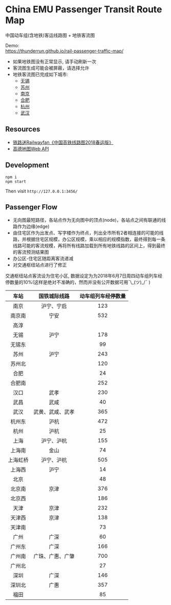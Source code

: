 # China EMU Passenger Transit Route Map 
中国动车组(含地铁)客运线路图 + 地铁客流图

Demo:  
https://thunderrun.github.io/rail-passenger-traffic-map/

- 如果地铁图没有正常显示, 请手动刷新一次
- 客流图生成可能会被屏蔽，请选择允许
- 地铁客流图已完成如下城市:
    - [无锡](https://thunderrun.github.io/rail-passenger-traffic-map/subway.html?city=wuxi#route)
    - [苏州](https://thunderrun.github.io/rail-passenger-traffic-map/subway.html?city=suzhou#route)
    - [南京](https://thunderrun.github.io/rail-passenger-traffic-map/subway.html?city=nanjing#route)
    - [合肥](https://thunderrun.github.io/rail-passenger-traffic-map/subway.html?city=hefei#route)
    - [杭州](https://thunderrun.github.io/rail-passenger-traffic-map/subway.html?city=hangzhou#route)
    - [武汉](https://thunderrun.github.io/rail-passenger-traffic-map/subway.html?city=wuhan#route)    
    
## Resources

- [铁路迷Railwayfan《中国高铁线路图2018春运版》](https://weibo.com/tielumi)
- [高德地图Web API](https://lbs.amap.com/)

## Development

```
npm i 
npm start
```
Then visit `http://127.0.0.1:3456/`

## Passenger Flow

- 无向图最短路径，各站点作为无向图中的顶点(node)，各站点之间有联通的线路作为边缘(edge)
- 由住宅区作为出发点、写字楼作为终点，列出全市所有2者相连接的可能的线路，并根据住宅区规模，办公区规模，乘以相应的规模指数，最终得到每一条线路可能的客流规模，再将所有线路加载到所有地铁线路的区间上，得到最终的客流预测结果图
- 办公区-住宅区随距离客流递减
- 对交通枢纽站点进行了修正

交通枢纽站点客流设为住宅小区, 数据设定为为2018年6月7日周四动车组列车经停数量的10%(这样是绝对不准确的，然而并没有公开数据可用¯\\\_(ツ)_/¯ )

**车站**|**国铁城际线路**|**动车组列车经停数量**
:-----:|:-----:|:-----:
南京|沪宁、宁启|123
南京南|宁安|532
高淳| | 
无锡|沪宁|178
无锡东| |99
苏州|沪宁|243
苏州北| |120
合肥| |24
合肥南| |252
汉口|武孝|230
武昌|武咸|40
武汉|武黄、武咸、武孝|365
杭州东|沪杭|472
杭州|沪杭|25
上海|沪宁、沪杭|155
上海南|金山|74
上海虹桥|沪宁、沪杭|505
上海西|沪宁|14
北京| |48
北京南|京津|376
北京西| |186
天津|京津|232
天津西|京津|138
天津南| |73
广州|广深|60
广州东|广深|166
广州南|广珠、广惠、广肇|700
广州北| |27
深圳|广深|146
深圳北|广惠|357
福田| |85